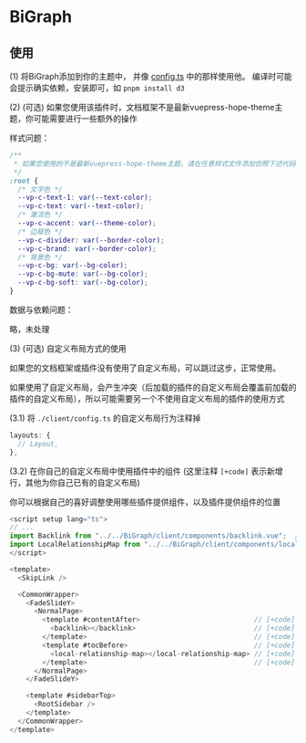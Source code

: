 # BiGraph

## 使用

(1) 将BiGraph添加到你的主题中，
    并像 [config.ts](https://github.com/erduotong/erduotong.github.io/blob/main/src/.vuepress/config.ts) 中的那样使用他。
    编译时可能会提示确实依赖，安装即可，如 `pnpm install d3`

(2) (可选) 如果您使用该插件时，文档框架不是最新vuepress-hope-theme主题，你可能需要进行一些额外的操作

样式问题：

```css
/**
 * 如果您使用的不是最新vuepress-hope-theme主题，请在任意样式文件添加仿照下述代码补全css变量
 */
:root {
  /* 文字色 */
  --vp-c-text-1: var(--text-color);
  --vp-c-text: var(--text-color);
  /* 激活色 */
  --vp-c-accent: var(--theme-color);
  /* 边框色 */
  --vp-c-divider: var(--border-color);
  --vp-c-brand: var(--border-color);
  /* 背景色 */
  --vp-c-bg: var(--bg-color);
  --vp-c-bg-mute: var(--bg-color);
  --vp-c-bg-soft: var(--bg-color);
}
```

数据与依赖问题：

略，未处理

(3) (可选) 自定义布局方式的使用

如果您的文档框架或插件没有使用了自定义布局，可以跳过这步，正常使用。

如果使用了自定义布局，会产生冲突（后加载的插件的自定义布局会覆盖前加载的插件的自定义布局），所以可能需要另一个不使用自定义布局的插件的使用方式

(3.1) 将 `./client/config.ts` 的自定义布局行为注释掉

```ts
layouts: {
  // Layout,
},
```

(3.2) 在你自己的自定义布局中使用插件中的组件 (这里注释 `[+code]` 表示新增行，其他为你自己已有的自定义布局)

你可以根据自己的喜好调整使用哪些插件提供组件，以及插件提供组件的位置

```ts
<script setup lang="ts">
// ...
import Backlink from "../../BiGraph/client/components/backlink.vue";  // [+code]
import LocalRelationshipMap from "../../BiGraph/client/components/localRelationshipMap.vue"; // [+code]
</script>

<template>
  <SkipLink />

  <CommonWrapper>
    <FadeSlideY>
      <NormalPage>
        <template #contentAfter>                            // [+code]
          <backlink></backlink>                             // [+code]
        </template>                                         // [+code]
        <template #tocBefore>                               // [+code]
          <local-relationship-map></local-relationship-map> // [+code]
        </template>                                         // [+code]
      </NormalPage>
    </FadeSlideY>

    <template #sidebarTop>
      <RootSidebar />
    </template>
  </CommonWrapper>
</template>
```
